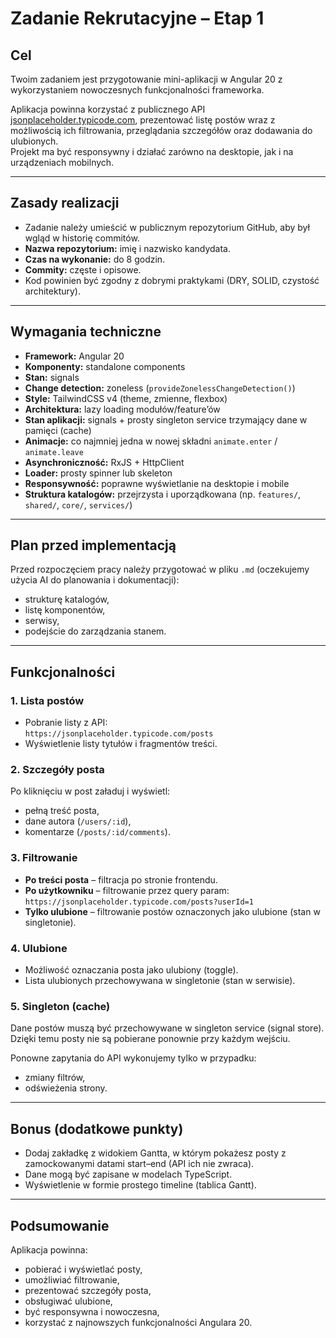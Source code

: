 # Zadanie Rekrutacyjne – Etap 1

## Cel

Twoim zadaniem jest przygotowanie mini-aplikacji w Angular 20 z wykorzystaniem nowoczesnych funkcjonalności frameworka.

Aplikacja powinna korzystać z publicznego API [jsonplaceholder.typicode.com](https://jsonplaceholder.typicode.com), prezentować listę postów wraz z możliwością ich filtrowania, przeglądania szczegółów oraz dodawania do ulubionych.  
Projekt ma być responsywny i działać zarówno na desktopie, jak i na urządzeniach mobilnych.

---

## Zasady realizacji
- Zadanie należy umieścić w publicznym repozytorium GitHub, aby był wgląd w historię commitów.  
- **Nazwa repozytorium:** imię i nazwisko kandydata.  
- **Czas na wykonanie:** do 8 godzin.  
- **Commity:** częste i opisowe.  
- Kod powinien być zgodny z dobrymi praktykami (DRY, SOLID, czystość architektury).  

---

## Wymagania techniczne

- **Framework:** Angular 20  
- **Komponenty:** standalone components  
- **Stan:** signals  
- **Change detection:** zoneless (`provideZonelessChangeDetection()`)  
- **Style:** TailwindCSS v4 (theme, zmienne, flexbox)  
- **Architektura:** lazy loading modułów/feature’ów  
- **Stan aplikacji:** signals + prosty singleton service trzymający dane w pamięci (cache)  
- **Animacje:** co najmniej jedna w nowej składni `animate.enter` / `animate.leave`  
- **Asynchroniczność:** RxJS + HttpClient  
- **Loader:** prosty spinner lub skeleton  
- **Responsywność:** poprawne wyświetlanie na desktopie i mobile  
- **Struktura katalogów:** przejrzysta i uporządkowana (np. `features/`, `shared/`, `core/`, `services/`)  

---

## Plan przed implementacją
Przed rozpoczęciem pracy należy przygotować w pliku `.md` (oczekujemy użycia AI do planowania i dokumentacji):
- strukturę katalogów,  
- listę komponentów,  
- serwisy,  
- podejście do zarządzania stanem.  

---

## Funkcjonalności

### 1. Lista postów
- Pobranie listy z API:  
  `https://jsonplaceholder.typicode.com/posts`  
- Wyświetlenie listy tytułów i fragmentów treści.  

### 2. Szczegóły posta
Po kliknięciu w post załaduj i wyświetl:  
- pełną treść posta,  
- dane autora (`/users/:id`),  
- komentarze (`/posts/:id/comments`).  

### 3. Filtrowanie
- **Po treści posta** – filtracja po stronie frontendu.  
- **Po użytkowniku** – filtrowanie przez query param:  
  `https://jsonplaceholder.typicode.com/posts?userId=1`  
- **Tylko ulubione** – filtrowanie postów oznaczonych jako ulubione (stan w singletonie).  

### 4. Ulubione
- Możliwość oznaczania posta jako ulubiony (toggle).  
- Lista ulubionych przechowywana w singletonie (stan w serwisie).  

### 5. Singleton (cache)
Dane postów muszą być przechowywane w singleton service (signal store).  
Dzięki temu posty nie są pobierane ponownie przy każdym wejściu.  

Ponowne zapytania do API wykonujemy tylko w przypadku:  
- zmiany filtrów,  
- odświeżenia strony.  

---

## Bonus (dodatkowe punkty)
- Dodaj zakładkę z widokiem Gantta, w którym pokażesz posty z zamockowanymi datami start–end (API ich nie zwraca).  
- Dane mogą być zapisane w modelach TypeScript.  
- Wyświetlenie w formie prostego timeline (tablica Gantt).  

---

## Podsumowanie
Aplikacja powinna:  
- pobierać i wyświetlać posty,  
- umożliwiać filtrowanie,  
- prezentować szczegóły posta,  
- obsługiwać ulubione,  
- być responsywna i nowoczesna,  
- korzystać z najnowszych funkcjonalności Angulara 20.  
